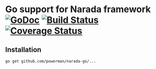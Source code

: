 # Go support for Narada framework [![GoDoc](https://godoc.org/github.com/powerman/narada-go/narada?status.svg)](http://godoc.org/github.com/powerman/narada-go/narada) [![Build Status](https://travis-ci.org/powerman/narada-go.svg)](https://travis-ci.org/powerman/narada-go) [![Coverage Status](https://coveralls.io/repos/powerman/narada-go/badge.svg?branch=master&service=github)](https://coveralls.io/github/powerman/narada-go?branch=master)

## Installation

```sh
go get github.com/powerman/narada-go/...
```

